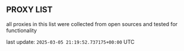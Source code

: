 ## PROXY LIST

all proxies in this list were collected from open sources and tested for functionality

last update: `2025-03-05 21:19:52.737175+00:00` UTC